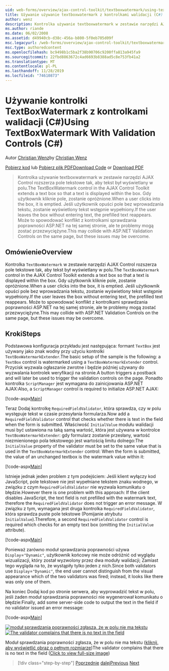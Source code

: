 ```yaml
---
uid: web-forms/overview/ajax-control-toolkit/textboxwatermark/using-textboxwatermark-with-validation-controls-cs
title: Używanie używanie textboxwatermark z kontrolkami walidacji (C#) | Microsoft Docs
author: wenz
description: Kontrolka używanie textboxwatermark w zestawie narzędzi AJAX Control rozszerza pole tekstowe tak, aby tekst był wyświetlany w polu. Gdy użytkownik kliknie w polu i...
ms.author: riande
ms.date: 06/02/2008
ms.assetid: d49940cb-d38c-456a-b800-5f0eb705d09f
msc.legacyurl: /web-forms/overview/ajax-control-toolkit/textboxwatermark/using-textboxwatermark-with-validation-controls-cs
msc.type: authoredcontent
ms.openlocfilehash: bc9498b1c5ba2f38b90706c9200ffa813a945fa9
ms.sourcegitcommit: 22fbd8863672c4ad6693b8388ad5c8e753fb41a2
ms.translationtype: MT
ms.contentlocale: pl-PL
ms.lasthandoff: 11/28/2019
ms.locfileid: "74610873"
---
```

# <a name="using-textboxwatermark-with-validation-controls-c"></a><span data-ttu-id="817aa-104">Używanie kontrolki TextBoxWatermark z kontrolkami walidacji (C#)</span><span class="sxs-lookup"><span data-stu-id="817aa-104">Using TextBoxWatermark With Validation Controls (C#)</span></span>

<span data-ttu-id="817aa-105">Autor [Christian Wenz](https://github.com/wenz)</span><span class="sxs-lookup"><span data-stu-id="817aa-105">by [Christian Wenz](https://github.com/wenz)</span></span>

<span data-ttu-id="817aa-106">[Pobierz kod](https://download.microsoft.com/download/9/3/f/93f8daea-bebd-4821-833b-95205389c7d0/TextBoxWatermark2.cs.zip) lub [Pobierz plik PDF](https://download.microsoft.com/download/b/6/a/b6ae89ee-df69-4c87-9bfb-ad1eb2b23373/textboxwatermark2CS.pdf)</span><span class="sxs-lookup"><span data-stu-id="817aa-106">[Download Code](https://download.microsoft.com/download/9/3/f/93f8daea-bebd-4821-833b-95205389c7d0/TextBoxWatermark2.cs.zip) or [Download PDF](https://download.microsoft.com/download/b/6/a/b6ae89ee-df69-4c87-9bfb-ad1eb2b23373/textboxwatermark2CS.pdf)</span></span>

> <span data-ttu-id="817aa-107">Kontrolka używanie textboxwatermark w zestawie narzędzi AJAX Control rozszerza pole tekstowe tak, aby tekst był wyświetlany w polu.</span><span class="sxs-lookup"><span data-stu-id="817aa-107">The TextBoxWatermark control in the AJAX Control Toolkit extends a text box so that a text is displayed within the box.</span></span> <span data-ttu-id="817aa-108">Gdy użytkownik kliknie pole, zostanie opróżnione.</span><span class="sxs-lookup"><span data-stu-id="817aa-108">When a user clicks into the box, it is emptied.</span></span> <span data-ttu-id="817aa-109">Jeśli użytkownik opuści pole bez wprowadzania tekstu, zostanie wyświetlony tekst wstępnie wypełniony.</span><span class="sxs-lookup"><span data-stu-id="817aa-109">If the user leaves the box without entering text, the prefilled text reappears.</span></span> <span data-ttu-id="817aa-110">Może to spowodować konflikt z kontrolkami sprawdzania poprawności ASP.NET na tej samej stronie, ale te problemy mogą zostać przezwyciężyne.</span><span class="sxs-lookup"><span data-stu-id="817aa-110">This may collide with ASP.NET Validation Controls on the same page, but these issues may be overcome.</span></span>

## <a name="overview"></a><span data-ttu-id="817aa-111">Omówienie</span><span class="sxs-lookup"><span data-stu-id="817aa-111">Overview</span></span>

<span data-ttu-id="817aa-112">Kontrolka `TextBoxWatermark` w zestawie narzędzi AJAX Control rozszerza pole tekstowe tak, aby tekst był wyświetlany w polu.</span><span class="sxs-lookup"><span data-stu-id="817aa-112">The `TextBoxWatermark` control in the AJAX Control Toolkit extends a text box so that a text is displayed within the box.</span></span> <span data-ttu-id="817aa-113">Gdy użytkownik kliknie pole, zostanie opróżnione.</span><span class="sxs-lookup"><span data-stu-id="817aa-113">When a user clicks into the box, it is emptied.</span></span> <span data-ttu-id="817aa-114">Jeśli użytkownik opuści pole bez wprowadzania tekstu, zostanie wyświetlony tekst wstępnie wypełniony.</span><span class="sxs-lookup"><span data-stu-id="817aa-114">If the user leaves the box without entering text, the prefilled text reappears.</span></span> <span data-ttu-id="817aa-115">Może to spowodować konflikt z kontrolkami sprawdzania poprawności ASP.NET na tej samej stronie, ale te problemy mogą zostać przezwyciężyne.</span><span class="sxs-lookup"><span data-stu-id="817aa-115">This may collide with ASP.NET Validation Controls on the same page, but these issues may be overcome.</span></span>

## <a name="steps"></a><span data-ttu-id="817aa-116">Kroki</span><span class="sxs-lookup"><span data-stu-id="817aa-116">Steps</span></span>

<span data-ttu-id="817aa-117">Podstawowa konfiguracja przykładu jest następująca: formant `TextBox` jest używany jako znak wodny przy użyciu kontrolki `TextBoxWatermarkExtender`.</span><span class="sxs-lookup"><span data-stu-id="817aa-117">The basic setup of the sample is the following: a `TextBox` control is watermarked using a `TextBoxWatermarkExtender` control.</span></span> <span data-ttu-id="817aa-118">Przycisk wyzwala ogłaszanie zwrotne i będzie później używany do wyzwalania kontrolek weryfikacji na stronie.</span><span class="sxs-lookup"><span data-stu-id="817aa-118">A button triggers a postback and will later be used to trigger the validation controls on the page.</span></span> <span data-ttu-id="817aa-119">Ponadto kontrolka `ScriptManager` jest wymagana do zainicjowania ASP.NET AJAX:</span><span class="sxs-lookup"><span data-stu-id="817aa-119">Also, a `ScriptManager` control is required to initialize ASP.NET AJAX:</span></span>

[!code-aspx[Main](using-textboxwatermark-with-validation-controls-cs/samples/sample1.aspx)]

<span data-ttu-id="817aa-120">Teraz Dodaj kontrolkę `RequiredFieldValidator`, która sprawdza, czy w polu występuje tekst w czasie przesyłania formularza.</span><span class="sxs-lookup"><span data-stu-id="817aa-120">Now add a `RequiredFieldValidator` control that checks whether there is text in the field when the form is submitted.</span></span> <span data-ttu-id="817aa-121">Właściwość `InitialValue` modułu walidacji musi być ustawiona na taką samą wartość, która jest używana w kontrolce `TextBoxWatermarkExtender`: gdy formularz zostanie przesłany, wartość niezmienionego pola tekstowego jest wartością limitu dolnego:</span><span class="sxs-lookup"><span data-stu-id="817aa-121">The `InitialValue` property of the validator must be set to the same value that is used in the `TextBoxWatermarkExtender` control: When the form is submitted, the value of an unchanged textbox is the watermark value within it:</span></span>

[!code-aspx[Main](using-textboxwatermark-with-validation-controls-cs/samples/sample2.aspx)]

<span data-ttu-id="817aa-122">Istnieje jednak jeden problem z tym podejściem: Jeśli klient wyłączy kod JavaScript, pole tekstowe nie jest wypełniane tekstem znaku wodnego, w związku z czym `RequiredFieldValidator` nie wyzwala komunikatu o błędzie.</span><span class="sxs-lookup"><span data-stu-id="817aa-122">However there is one problem with this approach: If the client disables JavaScript, the text field is not prefilled with the watermark text, therefore the `RequiredFieldValidator` does not trigger an error message.</span></span> <span data-ttu-id="817aa-123">W związku z tym, wymagana jest druga kontrolka `RequiredFieldValidator`, która sprawdza puste pole tekstowe (Pomijanie atrybutu `InitialValue`).</span><span class="sxs-lookup"><span data-stu-id="817aa-123">Therefore, a second `RequiredFieldValidator` control is required which checks for an empty text box (omitting the `InitialValue` attribute).</span></span>

[!code-aspx[Main](using-textboxwatermark-with-validation-controls-cs/samples/sample3.aspx)]

<span data-ttu-id="817aa-124">Ponieważ zarówno moduł sprawdzania poprawności używa `Display`=`"Dynamic"`, użytkownik końcowy nie może odróżnić od wyglądu wizualizacji, który został wyzwolony przez dwa moduły walidacji; Zamiast tego wygląda na to, że wystąpiły tylko jeden z nich.</span><span class="sxs-lookup"><span data-stu-id="817aa-124">Since both validators use `Display`=`"Dynamic"`, the end user cannot distinguish from the visual appearance which of the two validators was fired; instead, it looks like there was only one of them.</span></span>

<span data-ttu-id="817aa-125">Na koniec Dodaj kod po stronie serwera, aby wyprowadzić tekst w polu, jeśli żaden moduł sprawdzania poprawności nie wygenerował komunikatu o błędzie:</span><span class="sxs-lookup"><span data-stu-id="817aa-125">Finally, add some server-side code to output the text in the field if no validator issued an error message:</span></span>

[!code-aspx[Main](using-textboxwatermark-with-validation-controls-cs/samples/sample4.aspx)]

<span data-ttu-id="817aa-126">[![moduł sprawdzania poprawności zgłasza, że w polu nie ma tekstu](using-textboxwatermark-with-validation-controls-cs/_static/image2.png)](using-textboxwatermark-with-validation-controls-cs/_static/image1.png)</span><span class="sxs-lookup"><span data-stu-id="817aa-126">[![The validator complains that there is no text in the field](using-textboxwatermark-with-validation-controls-cs/_static/image2.png)](using-textboxwatermark-with-validation-controls-cs/_static/image1.png)</span></span>

<span data-ttu-id="817aa-127">Moduł sprawdzania poprawności zgłasza, że w polu nie ma tekstu ([kliknij, aby wyświetlić obraz o pełnym rozmiarze](using-textboxwatermark-with-validation-controls-cs/_static/image3.png))</span><span class="sxs-lookup"><span data-stu-id="817aa-127">The validator complains that there is no text in the field ([Click to view full-size image](using-textboxwatermark-with-validation-controls-cs/_static/image3.png))</span></span>

> [!div class="step-by-step"]
> <span data-ttu-id="817aa-128">[Poprzednie](using-textboxwatermark-in-a-formview-cs.md)
> [dalej](using-textboxwatermark-in-a-formview-vb.md)</span><span class="sxs-lookup"><span data-stu-id="817aa-128">[Previous](using-textboxwatermark-in-a-formview-cs.md)
[Next](using-textboxwatermark-in-a-formview-vb.md)</span></span>
